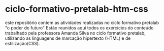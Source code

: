 # ciclo-formativo-pretalab-htm-css
este repositório contem as atividades realizadas no ciclo formativo pretalab "o poder do futuro"
Estão reunidos aqui todos os exercícios do conteúdo trabalhado pela professora Amanda Silva no ciclo formativo pretalab, utilizando as linguagens de marcação hipertexto (HTML) e de estilização(CSS).
